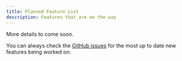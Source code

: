 ```yaml
---
title: Planned Feature List
description: Features that are on the way
---
```


More details to come soon.

You can always check the [GitHub issues](https://github.com/OpenMarch/OpenMarch/issues?q=is%3Aopen+is%3Aissue+label%3Aenhancement) for the most up to date new features being worked on.
